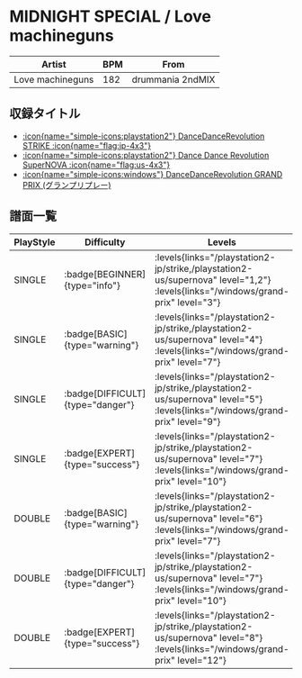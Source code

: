 # MIDNIGHT SPECIAL / Love machineguns

|Artist|BPM|From|
|------|---|----|
|Love machineguns|182|drummania 2ndMIX|

## 収録タイトル

- [:icon{name="simple-icons:playstation2"} DanceDanceRevolution STRIKE :icon{name="flag:jp-4x3"}](/playstation2-jp/strike)
- [:icon{name="simple-icons:playstation2"} Dance Dance Revolution SuperNOVA :icon{name="flag:us-4x3"}](/playstation2-us/supernova)
- [:icon{name="simple-icons:windows"} DanceDanceRevolution GRAND PRIX (グランプリプレー)](/windows/grand-prix)

## 譜面一覧

|PlayStyle|Difficulty|Levels|Notes|Movie|
|---------|----------|------|-----|-----|
|SINGLE| :badge[BEGINNER]{type="info"}| :levels{links="/playstation2-jp/strike,/playstation2-us/supernova" level="1,2"} :levels{links="/windows/grand-prix" level="3"}|101/12||
|SINGLE| :badge[BASIC]{type="warning"}| :levels{links="/playstation2-jp/strike,/playstation2-us/supernova" level="4"} :levels{links="/windows/grand-prix" level="7"}|144/21||
|SINGLE| :badge[DIFFICULT]{type="danger"}| :levels{links="/playstation2-jp/strike,/playstation2-us/supernova" level="5"} :levels{links="/windows/grand-prix" level="9"}|236/11||
|SINGLE| :badge[EXPERT]{type="success"}| :levels{links="/playstation2-jp/strike,/playstation2-us/supernova" level="7"} :levels{links="/windows/grand-prix" level="10"}|267/14||
|DOUBLE| :badge[BASIC]{type="warning"}| :levels{links="/playstation2-jp/strike,/playstation2-us/supernova" level="6"} :levels{links="/windows/grand-prix" level="7"}|190/3||
|DOUBLE| :badge[DIFFICULT]{type="danger"}| :levels{links="/playstation2-jp/strike,/playstation2-us/supernova" level="7"} :levels{links="/windows/grand-prix" level="10"}|244/11||
|DOUBLE| :badge[EXPERT]{type="success"}| :levels{links="/playstation2-jp/strike,/playstation2-us/supernova" level="8"} :levels{links="/windows/grand-prix" level="12"}|274/8||
